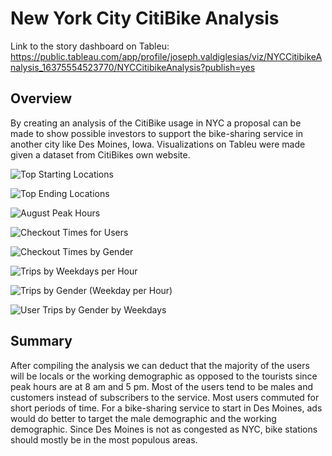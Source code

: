 # New York City CitiBike Analysis

Link to the story dashboard on Tableu: https://public.tableau.com/app/profile/joseph.valdiglesias/viz/NYCCitibikeAnalysis_16375554523770/NYCCitibikeAnalysis?publish=yes


## Overview
By creating an analysis of the CitiBike usage in NYC a proposal can be made to show possible investors to support the bike-sharing service in another city like Des Moines, Iowa. Visualizations on Tableu were made given a dataset from CitiBikes own website. 

![Top Starting Locations](https://user-images.githubusercontent.com/88690258/142802672-7d11ff82-8974-42ac-8558-e615d605e8e4.png)


![Top Ending Locations](https://user-images.githubusercontent.com/88690258/142802696-3e0abab1-1ed9-424a-87a9-998ec5c49535.png)


![August Peak Hours](https://user-images.githubusercontent.com/88690258/142802718-2c1cf0f4-37be-4369-b0e1-37c62c6e0c16.png)


![Checkout Times for Users](https://user-images.githubusercontent.com/88690258/142802730-155a2384-5fec-4ab9-9134-48740f40b9c5.png)


![Checkout Times by Gender](https://user-images.githubusercontent.com/88690258/142802742-44e6eb3f-457e-443b-b374-2a15beabbf94.png)


![Trips by Weekdays per Hour](https://user-images.githubusercontent.com/88690258/142802752-46af7984-2ded-46a6-990f-7c3b2207842f.png)


![Trips by Gender (Weekday per Hour)](https://user-images.githubusercontent.com/88690258/142802757-ccb5fb73-a608-4329-857d-1fc32b3e30fa.png)


![User Trips by Gender by Weekdays](https://user-images.githubusercontent.com/88690258/142802763-3c5f297c-0d70-4dcb-a84a-0c9476852d0d.png)


## Summary
After compiling the analysis we can deduct that the majority of the users will be locals or the working demographic as opposed to the tourists since peak hours are at 8 am and 5 pm. Most of the users tend to be males and customers instead of subscribers to the service. Most users commuted for short periods of time. For a bike-sharing service to start in Des Moines, ads would do better to target the male demographic and the working demographic. Since Des Moines is not as congested as NYC, bike stations should mostly be in the most populous areas. 
